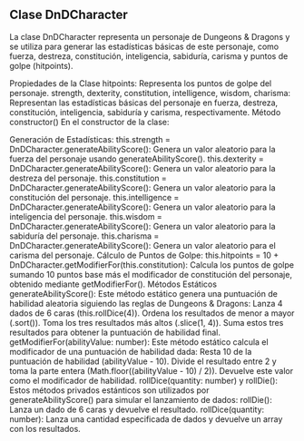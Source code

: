 ## Clase DnDCharacter
La clase DnDCharacter representa un personaje de Dungeons & Dragons y se utiliza para generar las estadísticas básicas de este personaje, como fuerza, destreza, constitución, inteligencia, sabiduría, carisma y puntos de golpe (hitpoints).

Propiedades de la Clase
hitpoints: Representa los puntos de golpe del personaje.
strength, dexterity, constitution, intelligence, wisdom, charisma: Representan las estadísticas básicas del personaje en fuerza, destreza, constitución, inteligencia, sabiduría y carisma, respectivamente.
Método constructor()
En el constructor de la clase:

Generación de Estadísticas:
this.strength = DnDCharacter.generateAbilityScore(): Genera un valor aleatorio para la fuerza del personaje usando generateAbilityScore().
this.dexterity = DnDCharacter.generateAbilityScore(): Genera un valor aleatorio para la destreza del personaje.
this.constitution = DnDCharacter.generateAbilityScore(): Genera un valor aleatorio para la constitución del personaje.
this.intelligence = DnDCharacter.generateAbilityScore(): Genera un valor aleatorio para la inteligencia del personaje.
this.wisdom = DnDCharacter.generateAbilityScore(): Genera un valor aleatorio para la sabiduría del personaje.
this.charisma = DnDCharacter.generateAbilityScore(): Genera un valor aleatorio para el carisma del personaje.
Cálculo de Puntos de Golpe:
this.hitpoints = 10 + DnDCharacter.getModifierFor(this.constitution): Calcula los puntos de golpe sumando 10 puntos base más el modificador de constitución del personaje, obtenido mediante getModifierFor().
Métodos Estáticos
generateAbilityScore():
Este método estático genera una puntuación de habilidad aleatoria siguiendo las reglas de Dungeons & Dragons:
Lanza 4 dados de 6 caras (this.rollDice(4)).
Ordena los resultados de menor a mayor (.sort()).
Toma los tres resultados más altos (.slice(1, 4)).
Suma estos tres resultados para obtener la puntuación de habilidad final.
getModifierFor(abilityValue: number):
Este método estático calcula el modificador de una puntuación de habilidad dada:
Resta 10 de la puntuación de habilidad (abilityValue - 10).
Divide el resultado entre 2 y toma la parte entera (Math.floor((abilityValue - 10) / 2)).
Devuelve este valor como el modificador de habilidad.
rollDice(quantity: number) y rollDie():
Estos métodos privados estánticos son utilizados por generateAbilityScore() para simular el lanzamiento de dados:
rollDie(): Lanza un dado de 6 caras y devuelve el resultado.
rollDice(quantity: number): Lanza una cantidad especificada de dados y devuelve un array con los resultados.
